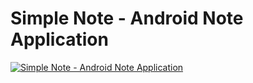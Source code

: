 # Simple Note - Android Note Application

[![Simple Note - Android Note Application](https://img.youtube.com/vi/IASqW2JjCww/0.jpg)](https://www.youtube.com/watch?v=IASqW2JjCww)